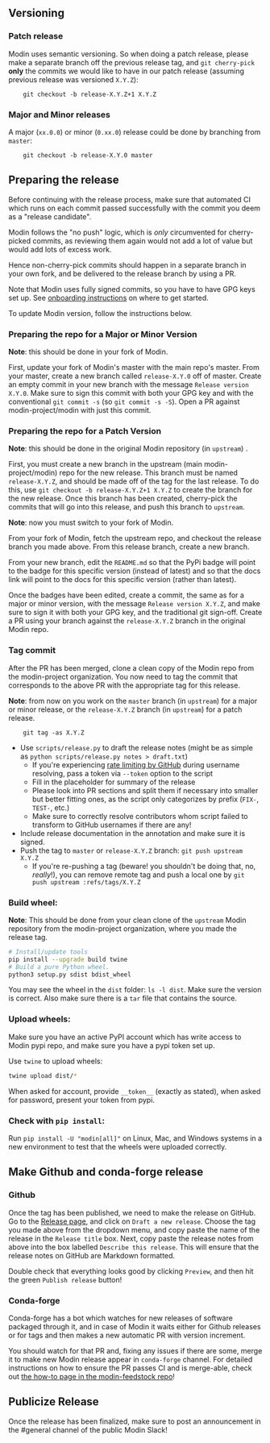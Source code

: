 ## Versioning

### Patch release

Modin uses semantic versioning. So when doing a patch release, please make a separate branch
off the previous release tag, and `git cherry-pick` **only** the commits we would like to have in our
patch release (assuming previous release was versioned `X.Y.Z`):

        git checkout -b release-X.Y.Z+1 X.Y.Z

### Major and Minor releases

A major (`xx.0.0`) or minor (`0.xx.0`) release could be done by branching from `master`:

        git checkout -b release-X.Y.0 master

## Preparing the release

Before continuing with the release process, make sure that automated CI which runs on each commit passed successfully with the commit you deem as a "release candidate".

Modin follows the "no push" logic, which is _only_ circumvented for cherry-picked commits,
as reviewing them again would not add a lot of value but would add lots of excess work.

Hence non-cherry-pick commits should happen in a separate branch in your own fork, and
be delivered to the release branch by using a PR.

Note that Modin uses fully signed commits, so you have to have GPG keys set up. See [onboarding instructions](https://github.com/modin-project/modin/blob/master/contributing/contributing.md) on where to get started.

To update Modin version, follow the instructions below.

### Preparing the repo for a Major or Minor Version

**Note**: this should be done in your fork of Modin.

First, update your fork of Modin's master with the main repo's master. From your master, create a new
branch called `release-X.Y.0` off of master. Create an empty commit in your new branch with the message
`Release version X.Y.0`. Make sure to sign this commit with both your GPG key
and with the conventional `git commit -s` (so `git commit -s -S`). Open a PR against modin-project/modin with just this commit.

### Preparing the repo for a Patch Version

**Note**: this should be done in the original Modin repository (in `upstream`) .

First, you must create a new branch in the upstream (main modin-project/modin) repo for the new release.
This branch must be named `release-X.Y.Z`, and should be made off of the tag for the last release. To
do this, use `git checkout -b release-X.Y.Z+1 X.Y.Z` to create the branch for the new release. Once
this branch has been created, cherry-pick the commits that will go into this release, and push this
branch to `upstream`.

**Note**: now you must switch to your fork of Modin.

From your fork of Modin, fetch the upstream repo, and checkout the release branch you made above.
From this release branch, create a new branch.

From your new branch, edit the `README.md` so that the PyPi badge will
point to the badge for this specific version (instead of latest) and so that the docs link will point
to the docs for this specific version (rather than latest).

Once the badges have been edited, create a commit, the same as for a major or minor version,
with the message `Release version X.Y.Z`, and make sure to sign it with both your GPG key, and the
traditional git sign-off. Create a PR using your branch against the `release-X.Y.Z` branch in the
original Modin repo.

### Tag commit

After the PR has been merged, clone a clean copy of the Modin repo from the modin-project organization.
You now need to tag the commit that corresponds to the above PR with the appropriate tag for this release.

**Note**: from now on you work on the `master` branch (in `upstream`) for a major or minor release,
or the `release-X.Y.Z` branch (in `upstream`) for a patch release.

        git tag -as X.Y.Z

  * Use `scripts/release.py` to draft the release notes (might be as simple as `python scripts/release.py notes > draft.txt`)
    * If you're experiencing [rate limiting by GitHub](https://docs.github.com/en/rest/overview/resources-in-the-rest-api#rate-limiting) during username resolving, pass a token via `--token` option to the script
    * Fill in the placeholder for summary of the release
    * Please look into PR sections and split them if necessary into smaller but better fitting ones, as the script only categorizes by prefix (`FIX-`, `TEST-`, etc.)
    * Make sure to correctly resolve contributors whom script failed to transform to GitHub usernames if there are any!
  * Include release documentation in the annotation and make sure it is signed.
  * Push the tag to `master` or `release-X.Y.Z` branch: `git push upstream X.Y.Z`
    * If you're re-pushing a tag (beware! you shouldn't be doing that, no, _really_!), you can remove remote tag and push a local one by `git push upstream :refs/tags/X.Y.Z`


### Build wheel:

**Note**: This should be done from your clean clone of the `upstream` Modin
repository from the modin-project organization, where you made the release tag.

```bash
# Install/update tools
pip install --upgrade build twine
# Build a pure Python wheel.
python3 setup.py sdist bdist_wheel
```

You may see the wheel in the `dist` folder: `ls -l dist`. Make sure the version is correct.
Also make sure there is a `tar` file that contains the source.

### Upload wheels:

Make sure you have an active PyPI account which has write access to Modin pypi repo, and make sure you have a pypi token set up.

Use `twine` to upload wheels:

```bash
twine upload dist/*
```

When asked for account, provide `__token__` (exactly as stated), when asked for password, present your token from pypi.

### Check with `pip install`:

Run `pip install -U "modin[all]"` on Linux, Mac, and Windows systems in a new environment
to test that the wheels were uploaded correctly.

## Make Github and conda-forge release

### Github

Once the tag has been published, we need to make the release on GitHub. Go to the
[Release page](https://github.com/modin-project/modin/releases), and click on `Draft a new release`.
Choose the tag you made above from the dropdown menu, and copy paste the name of the release 
in the `Release title` box. Next, copy paste the release notes from above into the box labelled
`Describe this release`. This will ensure that the release notes on GitHub are Markdown formatted.

Double check that everything looks good by clicking `Preview`, and then hit the green `Publish release`
button!

### Conda-forge

Conda-forge has a bot which watches for new releases of software packaged through it,
and in case of Modin it waits either for Github releases or for tags and then makes
a new automatic PR with version increment.

You should watch for that PR and, fixing any issues if there are some, merge it
to make new Modin release appear in `conda-forge` channel. For detailed instructions
on how to ensure the PR passes CI and is merge-able, check out [the how-to page in the modin-feedstock repo](https://github.com/conda-forge/modin-feedstock/blob/main/HOWTO.md)!

## Publicize Release
Once the release has been finalized, make sure to post an announcement
in the #general channel of the public Modin Slack!
